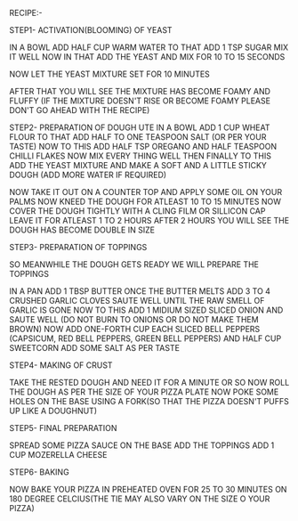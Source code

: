 RECIPE:-

STEP1- ACTIVATION(BLOOMING) OF YEAST

IN A BOWL ADD HALF CUP WARM WATER
TO THAT ADD 1 TSP SUGAR MIX IT WELL 
NOW IN THAT ADD THE YEAST AND MIX FOR 10 TO 15 SECONDS  

NOW LET THE YEAST MIXTURE SET FOR 10 MINUTES

AFTER THAT YOU WILL SEE THE MIXTURE HAS BECOME FOAMY AND FLUFFY
(IF THE MIXTURE DOESN'T RISE OR BECOME FOAMY PLEASE DON'T GO AHEAD WITH THE RECIPE)

STEP2- PREPARATION OF DOUGH
UTE
IN A BOWL ADD 1 CUP WHEAT FLOUR
TO THAT ADD HALF TO ONE TEASPOON SALT (OR PER YOUR TASTE) 
NOW TO THIS ADD HALF TSP OREGANO AND HALF TEASPOON CHILLI FLAKES
NOW MIX EVERY THING WELL 
THEN FINALLY TO THIS ADD THE YEAST MIXTURE AND MAKE A SOFT AND A LITTLE STICKY DOUGH
(ADD MORE WATER IF REQUIRED)

NOW TAKE IT OUT ON A COUNTER TOP AND APPLY SOME OIL ON YOUR PALMS
NOW KNEED THE DOUGH FOR ATLEAST 10 TO 15 MINUTES
NOW COVER THE DOUGH TIGHTLY WITH A CLING FILM OR  SILLICON CAP
LEAVE IT FOR ATLEAST 1 TO 2 HOURS 
AFTER 2 HOURS YOU WILL SEE THE DOUGH HAS BECOME DOUBLE IN SIZE

STEP3- PREPARATION OF TOPPINGS

SO MEANWHILE THE DOUGH GETS READY WE WILL PREPARE THE TOPPINGS

IN A PAN ADD 1 TBSP BUTTER ONCE THE BUTTER MELTS
ADD 3 TO 4 CRUSHED GARLIC CLOVES SAUTE WELL UNTIL THE RAW SMELL OF GARLIC IS GONE
NOW TO THIS ADD 1 MIDIUM SIZED SLICED ONION AND SAUTE WELL
(DO NOT BURN TO ONIONS OR DO NOT MAKE THEM BROWN)
NOW ADD ONE-FORTH CUP EACH SLICED BELL PEPPERS
(CAPSICUM, RED BELL PEPPERS, GREEN BELL PEPPERS)
AND HALF CUP SWEETCORN
ADD SOME SALT AS PER TASTE


STEP4- MAKING OF CRUST

TAKE THE RESTED DOUGH AND NEED IT FOR A MINUTE OR SO
NOW ROLL THE DOUGH AS PER THE SIZE OF YOUR PIZZA PLATE
NOW POKE SOME HOLES ON THE BASE USING A FORK(SO THAT THE PIZZA DOESN'T PUFFS UP LIKE A DOUGHNUT)

STEP5- FINAL PREPARATION

SPREAD SOME PIZZA SAUCE ON THE BASE
ADD THE TOPPINGS
ADD 1 CUP MOZERELLA CHEESE

STEP6- BAKING 

NOW BAKE YOUR PIZZA IN PREHEATED OVEN FOR 25 TO 30 MINUTES ON 180 DEGREE CELCIUS(THE TIE MAY ALSO VARY ON THE SIZE O YOUR PIZZA) 